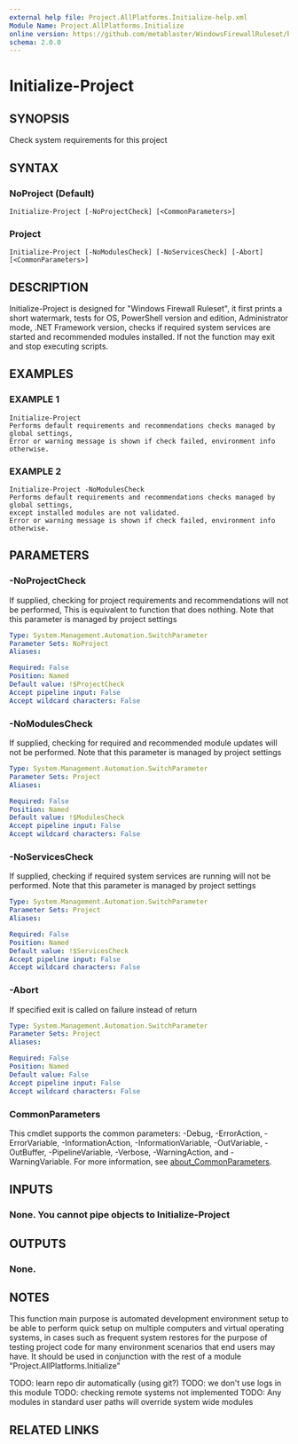 ```yaml
---
external help file: Project.AllPlatforms.Initialize-help.xml
Module Name: Project.AllPlatforms.Initialize
online version: https://github.com/metablaster/WindowsFirewallRuleset/blob/master/Modules/Project.AllPlatforms.Initialize/Help/en-US/Initialize-Project.md
schema: 2.0.0
---
```


# Initialize-Project

## SYNOPSIS

Check system requirements for this project

## SYNTAX

### NoProject (Default)

```none
Initialize-Project [-NoProjectCheck] [<CommonParameters>]
```

### Project

```none
Initialize-Project [-NoModulesCheck] [-NoServicesCheck] [-Abort] [<CommonParameters>]
```

## DESCRIPTION

Initialize-Project is designed for "Windows Firewall Ruleset", it first prints a short watermark,
tests for OS, PowerShell version and edition, Administrator mode, .NET Framework version, checks if
required system services are started and recommended modules installed.
If not the function may exit and stop executing scripts.

## EXAMPLES

### EXAMPLE 1

```none
Initialize-Project
Performs default requirements and recommendations checks managed by global settings,
Error or warning message is shown if check failed, environment info otherwise.
```

### EXAMPLE 2

```none
Initialize-Project -NoModulesCheck
Performs default requirements and recommendations checks managed by global settings,
except installed modules are not validated.
Error or warning message is shown if check failed, environment info otherwise.
```

## PARAMETERS

### -NoProjectCheck

If supplied, checking for project requirements and recommendations will not be performed,
This is equivalent to function that does nothing.
Note that this parameter is managed by project settings

```yaml
Type: System.Management.Automation.SwitchParameter
Parameter Sets: NoProject
Aliases:

Required: False
Position: Named
Default value: !$ProjectCheck
Accept pipeline input: False
Accept wildcard characters: False
```

### -NoModulesCheck

If supplied, checking for required and recommended module updates will not be performed.
Note that this parameter is managed by project settings

```yaml
Type: System.Management.Automation.SwitchParameter
Parameter Sets: Project
Aliases:

Required: False
Position: Named
Default value: !$ModulesCheck
Accept pipeline input: False
Accept wildcard characters: False
```

### -NoServicesCheck

If supplied, checking if required system services are running will not be performed.
Note that this parameter is managed by project settings

```yaml
Type: System.Management.Automation.SwitchParameter
Parameter Sets: Project
Aliases:

Required: False
Position: Named
Default value: !$ServicesCheck
Accept pipeline input: False
Accept wildcard characters: False
```

### -Abort

If specified exit is called on failure instead of return

```yaml
Type: System.Management.Automation.SwitchParameter
Parameter Sets: Project
Aliases:

Required: False
Position: Named
Default value: False
Accept pipeline input: False
Accept wildcard characters: False
```

### CommonParameters

This cmdlet supports the common parameters: -Debug, -ErrorAction, -ErrorVariable, -InformationAction, -InformationVariable, -OutVariable, -OutBuffer, -PipelineVariable, -Verbose, -WarningAction, and -WarningVariable. For more information, see [about_CommonParameters](http://go.microsoft.com/fwlink/?LinkID=113216).

## INPUTS

### None. You cannot pipe objects to Initialize-Project

## OUTPUTS

### None.

## NOTES

This function main purpose is automated development environment setup to be able to perform quick
setup on multiple computers and virtual operating systems, in cases such as frequent system restores
for the purpose of testing project code for many environment scenarios that end users may have.
It should be used in conjunction with the rest of a module "Project.AllPlatforms.Initialize"

TODO: learn repo dir automatically (using git?)
TODO: we don't use logs in this module
TODO: checking remote systems not implemented
TODO: Any modules in standard user paths will override system wide modules

## RELATED LINKS

